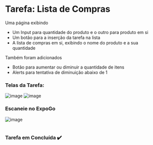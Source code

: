 # Tarefa: Lista de Compras
Uma página exibindo
  - Um Input para quantidade do produto e o outro para produto em si
  - Um botão para a inserção da tarefa na lista
  - A lista de compras em si, exibindo o nome do produto e a sua quantidade

Também foram adicionados
  - Botão para aumentar ou diminuir a quantidade de itens
  - Alerts para tentativa de diminuição abaixo de 1

<h3>Telas da Tarefa:</h3>

![image](https://github.com/EricKida/ProgDispMobiles/assets/51220926/7ccbbbd7-3228-413a-bb66-a08ea9813a04)
![image](https://github.com/EricKida/ProgDispMobiles/assets/51220926/694b4702-b28e-4218-8474-acc3a82b23ef)

<h3>Escaneie no ExpoGo</h3>

![image](https://github.com/EricKida/ProgDispMobiles/assets/51220926/3e3c010e-53b1-4625-b63e-ba841e206da3)

#
<h3>Tarefa em Concluída ✔️</h3>

